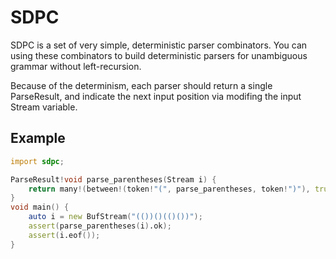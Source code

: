 # SDPC

SDPC is a set of very simple, deterministic parser combinators. You can using these combinators to build deterministic parsers for unambiguous grammar without left-recursion.

Because of the determinism, each parser should return a single ParseResult, and indicate the next input position via modifing the input Stream variable.

## Example

```d
import sdpc;

ParseResult!void parse_parentheses(Stream i) {
	return many!(between!(token!"(", parse_parentheses, token!")"), true)(i);
}
void main() {
	auto i = new BufStream("(())()(()())");
	assert(parse_parentheses(i).ok);
	assert(i.eof());
}
```
